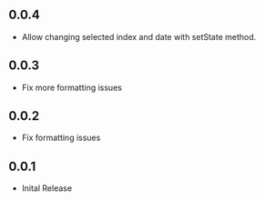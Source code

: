 ## 0.0.4

* Allow changing selected index and date with setState method.

## 0.0.3

* Fix more formatting issues

## 0.0.2

* Fix formatting issues

## 0.0.1

* Inital Release
